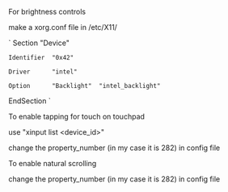For brightness controls

make a xorg.conf file in /etc/X11/


`
Section "Device"

    Identifier  "0x42"

    Driver      "intel"

    Option      "Backlight"  "intel_backlight"

EndSection
`

To enable tapping for touch on touchpad

use "xinput list <device_id>"

change the property_number (in my case it is 282) in config file

To enable natural scrolling

change the property_number (in my case it is 282) in config file

